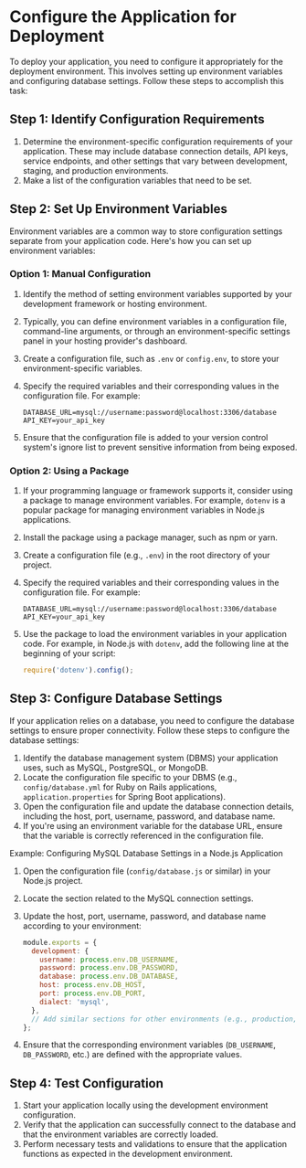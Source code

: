 

# Configure the Application for Deployment

To deploy your application, you need to configure it appropriately for the deployment environment. This involves setting up environment variables and configuring database settings. Follow these steps to accomplish this task:

## Step 1: Identify Configuration Requirements

1. Determine the environment-specific configuration requirements of your application. These may include database connection details, API keys, service endpoints, and other settings that vary between development, staging, and production environments.
2. Make a list of the configuration variables that need to be set.

## Step 2: Set Up Environment Variables

Environment variables are a common way to store configuration settings separate from your application code. Here's how you can set up environment variables:

### Option 1: Manual Configuration

1. Identify the method of setting environment variables supported by your development framework or hosting environment.
2. Typically, you can define environment variables in a configuration file, command-line arguments, or through an environment-specific settings panel in your hosting provider's dashboard.
3. Create a configuration file, such as `.env` or `config.env`, to store your environment-specific variables.
4. Specify the required variables and their corresponding values in the configuration file. For example:

   ```plaintext
   DATABASE_URL=mysql://username:password@localhost:3306/database
   API_KEY=your_api_key
   ```

5. Ensure that the configuration file is added to your version control system's ignore list to prevent sensitive information from being exposed.

### Option 2: Using a Package

1. If your programming language or framework supports it, consider using a package to manage environment variables. For example, `dotenv` is a popular package for managing environment variables in Node.js applications.
2. Install the package using a package manager, such as npm or yarn.
3. Create a configuration file (e.g., `.env`) in the root directory of your project.
4. Specify the required variables and their corresponding values in the configuration file. For example:

   ```plaintext
   DATABASE_URL=mysql://username:password@localhost:3306/database
   API_KEY=your_api_key
   ```

5. Use the package to load the environment variables in your application code. For example, in Node.js with `dotenv`, add the following line at the beginning of your script:

   ```javascript
   require('dotenv').config();
   ```

## Step 3: Configure Database Settings

If your application relies on a database, you need to configure the database settings to ensure proper connectivity. Follow these steps to configure the database settings:

1. Identify the database management system (DBMS) your application uses, such as MySQL, PostgreSQL, or MongoDB.
2. Locate the configuration file specific to your DBMS (e.g., `config/database.yml` for Ruby on Rails applications, `application.properties` for Spring Boot applications).
3. Open the configuration file and update the database connection details, including the host, port, username, password, and database name.
4. If you're using an environment variable for the database URL, ensure that the variable is correctly referenced in the configuration file.

Example: Configuring MySQL Database Settings in a Node.js Application

1. Open the configuration file (`config/database.js` or similar) in your Node.js project.
2. Locate the section related to the MySQL connection settings.
3. Update the host, port, username, password, and database name according to your environment:

   ```javascript
   module.exports = {
     development: {
       username: process.env.DB_USERNAME,
       password: process.env.DB_PASSWORD,
       database: process.env.DB_DATABASE,
       host: process.env.DB_HOST,
       port: process.env.DB_PORT,
       dialect: 'mysql',
     },
     // Add similar sections for other environments (e.g., production, staging)
   };
   ```

4. Ensure that the corresponding environment variables (`DB_USERNAME`, `DB_PASSWORD`, etc.) are defined with the appropriate values.

## Step 4: Test Configuration

1. Start your application locally using the development environment configuration.
2. Verify that the application can successfully connect to the database and that the environment variables are correctly loaded.
3. Perform necessary tests and validations to ensure that the application functions as expected in the development environment.

